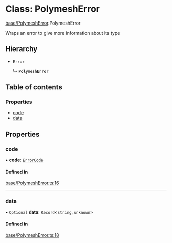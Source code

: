 # Class: PolymeshError

[base/PolymeshError](../wiki/base.PolymeshError).PolymeshError

Wraps an error to give more information about its type

## Hierarchy

- `Error`

  ↳ **`PolymeshError`**

## Table of contents

### Properties

- [code](../wiki/base.PolymeshError.PolymeshError#code)
- [data](../wiki/base.PolymeshError.PolymeshError#data)

## Properties

### code

• **code**: [`ErrorCode`](../wiki/types.ErrorCode)

#### Defined in

[base/PolymeshError.ts:16](https://github.com/PolymeshAssociation/polymesh-sdk/blob/95e180d2/src/base/PolymeshError.ts#L16)

___

### data

• `Optional` **data**: `Record`<`string`, `unknown`\>

#### Defined in

[base/PolymeshError.ts:18](https://github.com/PolymeshAssociation/polymesh-sdk/blob/95e180d2/src/base/PolymeshError.ts#L18)
